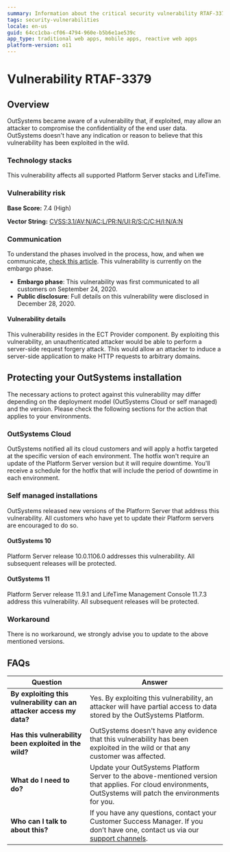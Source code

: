 ```yaml
---
summary: Information about the critical security vulnerability RTAF-3379
tags: security-vulnerabilities
locale: en-us
guid: 64cc1cba-cf06-4794-960e-b5b6e1ae539c
app_type: traditional web apps, mobile apps, reactive web apps
platform-version: o11
---
```



# Vulnerability RTAF-3379

## Overview 

OutSystems became aware of a vulnerability that, if exploited, may allow an attacker to compromise the confidentiality of the end user data.
OutSystems doesn't have any indication or reason to believe that this vulnerability has been exploited in the wild.

### Technology stacks

This vulnerability affects all supported Platform Server stacks and LifeTime.

### Vulnerability risk

**Base Score:** 7.4 (High)

**Vector String:** [CVSS:3.1/AV:N/AC:L/PR:N/UI:R/S:C/C:H/I:N/A:N](https://www.first.org/cvss/calculator/3.1#CVSS:3.1/AV:N/AC:L/PR:N/UI:R/S:C/C:H/I:N/A:N)

### Communication

To understand the phases involved in the process, how, and when we communicate, [check this article](https://success.outsystems.com/Support/Security/Vulnerabilities). This vulnerability is currently on the embargo phase.

   * **Embargo phase**: This vulnerability was first communicated to all customers on September 24, 2020.
   * **Public disclosure**: Full details on this vulnerability were disclosed in December 28, 2020.

#### Vulnerability details

This vulnerability resides in the ECT Provider component. By exploiting this vulnerability, an unauthenticated attacker would be able to perform a server-side request forgery attack. This would allow an attacker to induce a server-side application to make HTTP requests to arbitrary domains.

## Protecting your OutSystems installation

The necessary actions to protect against this vulnerability may differ depending on the deployment model (OutSystems Cloud or self managed) and the version. Please check the following sections for the action that applies to your environments.

### OutSystems Cloud

OutSystems notified all its cloud customers and will apply a hotfix targeted at the specific version of each environment. The hotfix won't require an update of the Platform Server version but it will require downtime. You'll receive a schedule for the hotfix that will include the period of downtime in each environment.

### Self managed installations

OutSystems released new versions of the Platform Server that address this vulnerability. 
All customers who have yet to update their Platform servers are encouraged to do so. 

#### OutSystems 10

Platform Server release 10.0.1106.0 addresses this vulnerability.
All subsequent releases will be protected.

#### OutSystems 11

Platform Server release 11.9.1 and LifeTime Management Console 11.7.3 address this vulnerability. All subsequent releases will be protected.

### Workaround

There is no workaround, we strongly advise you to update to the above mentioned versions.

## FAQs

| Question         | Answer                                             |
|--------------------------------------------------------------------------|---------------------------------------------------------------------------------------------------------------------------------------------------------------------|
| **By exploiting this vulnerability can an attacker access my data?**         | Yes. By exploiting this vulnerability, an attacker will have partial access to data stored by the OutSystems Platform.
| **Has this vulnerability been exploited in the wild?**                   | OutSystems doesn't have any evidence that this vulnerability has been exploited in the wild or that any customer was affected.                          |
| **What do I need to do?**                                                | Update your OutSystems Platform Server to the above-mentioned version that applies. For cloud environments, OutSystems will patch the environments for you.            |
| **Who can I talk to about this?**                                        | If you have any questions, contact your Customer Success Manager. If you don’t have one, contact us via our [support channels](https://www.outsystems.com/legal/success/contact-outsystems-technical-support/). |
